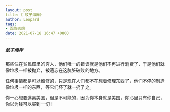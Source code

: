 ```yaml
---
layout: post
title:《 蚊子海岸》
author: Leopard
tags:
- 观影感想
date: 2021-07-18 16:47 +0800
---
```

##### 蚊子海岸

那些住在贫民窟里的穷人，他们唯一的错误就是他们不再进行消费了，于是他们就像垃圾一样被抛弃，被遗忘在这肮脏破败的地方。

任何事情都是可以维修的，只是现在人们都不在想着修理东西了，他们不停的制造像垃圾一样的东西，等它们坏了就一扔了之。

你一心想要逃离美国，但是不可能的，因为你本身就是美国，你心里只有你自己，你以为钱可以买到一切！